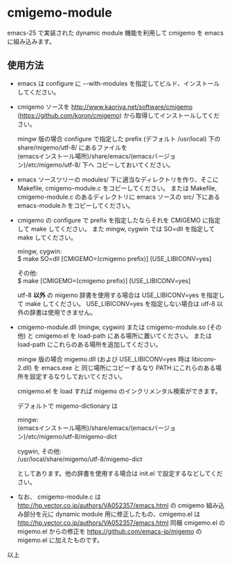 ﻿# cmigemo-module

emacs-25 で実装された dynamic module 機能を利用して cmigemo を emacs に組み込みます。


## 使用方法

* emacs は configure に --with-modules を指定してビルド、インストールしてください。

* cmigemo ソースを http://www.kaoriya.net/software/cmigemo (https://github.com/koron/cmigemo)
  から取得してインストールしてください。

  mingw 版の場合 configure で指定した prefix (デフォルト /usr/local) 下の
  share/migemo/utf-8/ にあるファイルを  
  (emacsインストール場所)/share/emacs/(emacsバージョン)/etc/migemo/utf-8/ 下へ
  コピーしておいてください。

* emacs ソースツリーの modules/ 下に適当なディレクトリを作り、そこに Makefile, cmigemo-module.c をコピーしてください。
  または Makefile, cmigemo-module.c のあるディレクトリに emacs ソースの src/ 下にある emacs-module.h
  をコピーしてください。

* cmigemo の configure で prefix を指定したならそれを CMIGEMO に指定して make してください。
  また mingw, cygwin では SO=dll を指定して make してください。

  mingw, cygwin:  
    $ make SO=dll [CMIGEMO=(cmigemo prefix)] [USE_LIBICONV=yes]

  その他:  
    $ make [CMIGEMO=(cmigemo prefix)] [USE_LIBICONV=yes]

  utf-8 **以外** の migemo 辞書を使用する場合は USE_LIBICONV=yes を指定して make してください。
  USE_LIBICONV=yes を指定しない場合は utf-8 以外の辞書は使用できません。

* cmigemo-module.dll (mingw, cygwin) または cmigemo-module.so (その他) と cmigemo.el を
  load-path にある場所に置いてください。
  または load-path にこれらのある場所を追加してください。

  mingw 版の場合 migemo.dll (および USE_LIBICONV=yes 時は libiconv-2.dll) を emacs.exe と
  同じ場所にコピーするなり PATH にこれらのある場所を設定するなりしておいてください。

  cmigemo.el を load すれば migemo のインクリメンタル検索ができます。

  デフォルトで migemo-dictionary は

  mingw:  
    (emacsインストール場所)/share/emacs/(emacsバージョン)/etc/migemo/utf-8/migemo-dict

  cygwin, その他:  
    /usr/local/share/migemo/utf-8/migemo-dict

  としてあります。他の辞書を使用する場合は init.el で設定するなどしてください。

* なお、 cmigemo-module.c は http://hp.vector.co.jp/authors/VA052357/emacs.html の cmigemo 組み込み部分を元に dynamic module 用に修正したもの、cmigemo.el は http://hp.vector.co.jp/authors/VA052357/emacs.html 同梱 cmigemo.el の migemo.el からの修正を https://github.com/emacs-jp/migemo の migemo.el に加えたものです。

以上
